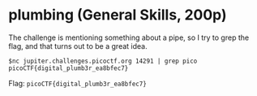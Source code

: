 # plumbing (General Skills, 200p)
The challenge is mentioning something about a pipe, so I try to grep the flag, and that turns out to be a great idea.
```
$nc jupiter.challenges.picoctf.org 14291 | grep pico   
picoCTF{digital_plumb3r_ea8bfec7}
```
Flag: `picoCTF{digital_plumb3r_ea8bfec7}`
